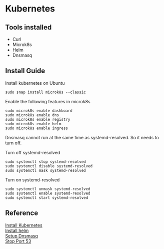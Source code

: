 # Kubernetes
## Tools installed
* Curl
* Microk8s
* Helm
* Dnsmasq

## Install Guide

Install kubernetes on Ubuntu
```shell
sudo snap install microk8s --classic
```

Enable the following features in microk8s
```shell
sudo microk8s enable dashboard
sudo microk8s enable dns
sudo microk8s enable registry
sudo microk8s enable helm
sudo microk8s enable ingress
```

Dnsmasq cannot run at the same time as systemd-resolved. So it needs to turn off.

Turn off systemd-resolved
```shell
sudo systemctl stop systemd-resolved
sudo systemctl disable systemd-resolved
sudo systemctl mask systemd-resolved
```

Turn on systemd-resolved
```shell
sudo systemctl unmask systemd-resolved
sudo systemctl enable systemd-resolved
sudo systemctl start systemd-resolved
```

## Reference
[Install Kubernetes](https://ubuntu.com/kubernetes/install)\
[Install helm](https://helm.sh/docs/intro/install/)\
[Setup Dnsmasq](https://www.howtogeek.com/devops/how-to-run-your-own-dns-server-on-your-local-network/)\
[Stop Port 53](https://askubuntu.com/questions/191226/dnsmasq-failed-to-create-listening-socket-for-port-53-address-already-in-use)